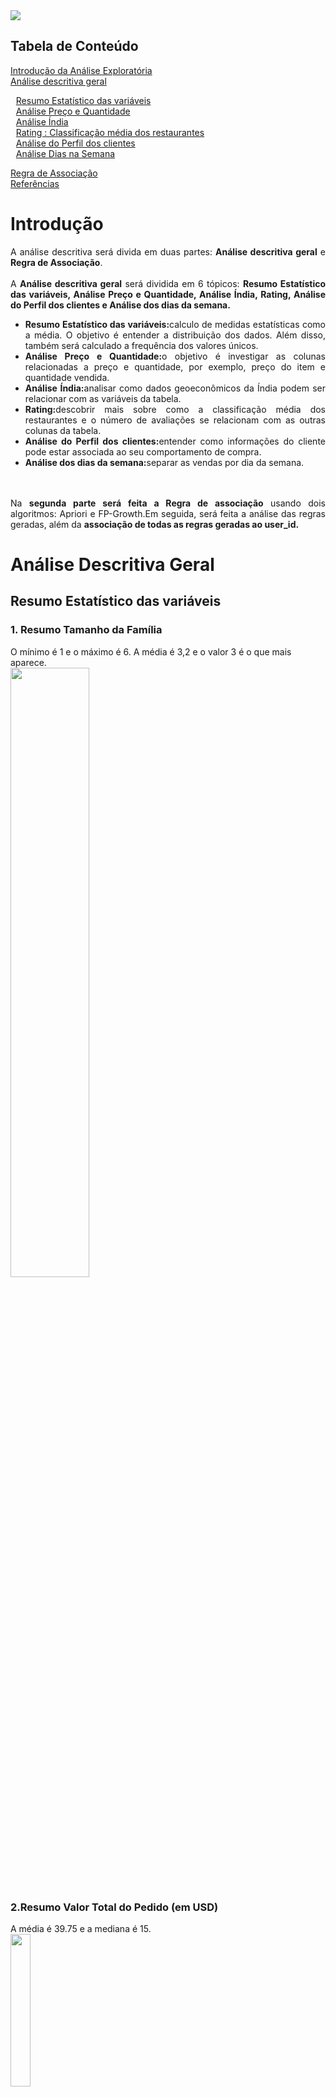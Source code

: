 <Img src="https://github.com/CatarinaAguiar3/Analise_Exploratoria_dos_dados_do_delivery_Zomato/blob/main/Imagens/Banner_para_README4.png" >

<div>
<h2>Tabela de Conteúdo</h2> 
  <a href="#">Introdução da Análise Exploratória</a> <br>
  <a  href="#análise-descritiva-geral">Análise descritiva geral<br>
  <ul style="list-style:none; margin-left: -15px;">
    <a  href="#resumo-estatístico-das-variáveis">Resumo Estatístico das variáveis</a><br>
    <a href="#análise-preço-e-quantidade">Análise Preço e Quantidade</a><br>
    <a href="#análise-índia">Análise Índia</a><br>
    <a href="#classificação-média-dos-restaurantes">Rating : Classificação média dos restaurantes</a><br>
    <a href="#análise-do-perfil-dos-clientes">Análise do Perfil dos clientes</a><br>
    <a href="#análise-dias-na-semana">Análise Dias na Semana</a><br>
  </ul>  
 <a href="#regra-de-associcao">Regra de Associação</a><br>
 <a href="#referências">Referências</a><br>


# Introdução
<div style="text-align: justify;">
A análise descritiva será divida em duas partes: <b>Análise descritiva geral</b> e <b>Regra de Associação</b>.
<br><br>
A <b>Análise descritiva geral</b> será dividida em 6 tópicos: <b>Resumo Estatístico das variáveis, Análise Preço e Quantidade, Análise Índia, Rating, Análise do Perfil dos clientes e Análise dos dias da semana.</b>
<ul>
<li><b>Resumo Estatístico das variáveis:</b>calculo de medidas estatísticas como a média. O objetivo é entender a distribuição dos dados. Além disso, também será calculado a frequência dos valores únicos.</li>
<li><b>Análise Preço e Quantidade:</b>o objetivo é investigar as colunas relacionadas a preço e quantidade, por exemplo, preço do item e quantidade vendida.</li>
<li><b>Análise Índia:</b>analisar como dados geoeconômicos da Índia podem ser relacionar com as variáveis da tabela.</li>
<li><b>Rating:</b>descobrir mais sobre como a classificação média dos restaurantes e o número de avaliações se relacionam com as outras colunas da tabela.</li>
<li><b>Análise do Perfil dos clientes:</b>entender como informações do cliente pode estar associada ao seu comportamento de compra.</li>
<li><b>Análise dos dias da semana:</b>separar as vendas por dia da semana.</li>
</ul>

<br><br>
Na <b> segunda parte será feita a Regra de associação</b> usando dois algoritmos: Apriori e FP-Growth.Em seguida, será feita a análise das regras geradas, além da <b>associação de todas as regras geradas ao user_id.</b>
</div>

# Análise Descritiva Geral
## Resumo Estatístico das variáveis

### **1. Resumo Tamanho da Família** 
O mínimo é 1 e o máximo é 6. A média é 3,2 e o valor 3 é o que mais aparece. 
<br>
<img src="https://github.com/CatarinaAguiar3/Analise_Exploratoria_dos_dados_do_delivery_Zomato/blob/main/Imagens/Analise_Descritiva_Geral/Q.1_Tabela.png" width="50%">
<br>

### **2.Resumo Valor Total do Pedido (em USD)** 
A média é 39.75 e a mediana é 15.
<br>
<img src="https://github.com/CatarinaAguiar3/Analise_Exploratoria_dos_dados_do_delivery_Zomato/blob/main/Imagens/Analise_Descritiva_Geral/Q.2_Tabela.png" width="25%">
<br>

### **3.Resumo Quantidade de itens encomendados**
A média é 5.36 e a mediana é 2. E, 45% das pessoas compram 1 item.
<br>
<img src="https://github.com/CatarinaAguiar3/Analise_Exploratoria_dos_dados_do_delivery_Zomato/blob/main/Imagens/Analise_Descritiva_Geral/Q.3_Tabela.png" width="25%">
<br>

### **4.Resumo de city**
Existem 58 valores para cidades. Porém 3 cidades estão separadas em bairros. Então o número de cidades em absoluto é um pouco menor, 44. 
<br>
<img src="https://github.com/CatarinaAguiar3/Analise_Exploratoria_dos_dados_do_delivery_Zomato/blob/main/Imagens/Analise_Descritiva_Geral/Q.4_Tabela.png" width="40%">
<br>

### **5.Resumo Classificação média do restaurante**
As avaliações vão de 0 à 5, sendo 0 a pontuação de restaurantes que não foram avaliados. Na limpeza dos dados foram retirados os restaurantes sem avaliação.
<br>
Após isso, o valor mínimo de avalição é 1.3 e o máximo é 5. A média é 3.8 e a mediana é 3.9.
<br> 
A proporção de notas está bem distribuída. Sendo 4 a nota com maior frequência.
<img src="https://github.com/CatarinaAguiar3/Analise_Exploratoria_dos_dados_do_delivery_Zomato/blob/main/Imagens/Analise_Descritiva_Geral/Q.5_Tabela.png" width="50%">
<br>

### **6.Resumo Custo médio por pessoa para uma refeição no restaurante**
A média é de 3.7 , a mediana é de 3.6 e o máximo é de 21.6. Estes valores são mais baixos que os preços de cada item. Além disso, 22% dos restaurantes tem o custo médio por pessoa de 2.4 Dóllares.
<br>
<img src="https://github.com/CatarinaAguiar3/Analise_Exploratoria_dos_dados_do_delivery_Zomato/blob/main/Imagens/Analise_Descritiva_Geral/Q.6_Tabela.png" width="50%">
<br>

### **7.Resumo Tipo de cozinha oferecida pelo restaurante** 
Existem 603 tipos de restaurante, porém alguns estão combinados. Se fosse retirado o nome depois da vírgula, quantidade de tipos de restaurante cairia para 70. 
<br>
<img src="https://github.com/CatarinaAguiar3/Analise_Exploratoria_dos_dados_do_delivery_Zomato/blob/main/Imagens/Analise_Descritiva_Geral/Q.7_Tabela.png" width="70%">
<br>

### **8.Resumo ocupação do usuário**
Existem apenas 4 tipos de ocupação estudante (52%), empregado (31%), autônomo (13%) e dona de casa (2%).
<br>
<img src="https://github.com/CatarinaAguiar3/Analise_Exploratoria_dos_dados_do_delivery_Zomato/blob/main/Imagens/Analise_Descritiva_Geral/Q.8_Tabela.png" width="40%">
<br>

### **9.Resumo Renda mensal do usuário**
A maior parte dos clientes não possuem renda (47%), provavelmente, são os mesmos clientes que estudam.
<br>
<img src="https://github.com/CatarinaAguiar3/Analise_Exploratoria_dos_dados_do_delivery_Zomato/blob/main/Imagens/Analise_Descritiva_Geral/Q.9_Tabela.png" width="40%">
<br>

### **10.Resumo Escolaridade do usuário** 
A maior parte dos clientes tem graduação (46 %) ou Pós graduação (43%).
<br>
<img src="https://github.com/CatarinaAguiar3/Analise_Exploratoria_dos_dados_do_delivery_Zomato/blob/main/Imagens/Analise_Descritiva_Geral/Q.10_Tabela.png " width="40%">
<br>

### **11.Resumo Idade**
Os clientes tem uma faixa etária de 18 e 33 anos. Sendo que na média, eles tem 24 anos. 
<br>
<img src="https://github.com/CatarinaAguiar3/Analise_Exploratoria_dos_dados_do_delivery_Zomato/blob/main/Imagens/Analise_Descritiva_Geral/Q.11_Tabela.png" width="20%">
<br>

## Análise Preço e Quantidade
Nesta secção será analisada as colunas:
<ul>
    <li><b>veg_ou_non_veg:</B> uma classificação binária de se o alimento é vegetariano ou não vegetariano</li>
    <li><b>price_usd:</b>preço do item em Dóllar </li>
    <li><b>cost_usd:</b>estimativa do custo médio por pessoa para uma refeição no restaurante, em Dóllar</li>
    <li><b>sales_amount_usd:</b>valor total do pedido, em Dóllar</li>
    <li><b>sales_qty:</b> quantidade de itens encomendados</li>
</ul>
Também será analisada o número de pedidos.Porém, não existe uma coluna com esta informação. Então, será considerado que cada linha é um pedido.

### **12.Qual a porcentagem de alimentos vegetarianos e não vegetarinos?**
66.47 % dos alimentos são vegetarianos e 33.53% são não vegetarianos
<br> <br>
<img src="https://github.com/CatarinaAguiar3/Analise_Exploratoria_dos_dados_do_delivery_Zomato/blob/main/Imagens/Analise_Descritiva_Geral/Q.12_Grafico.png" width="50%">
<br>

###  **13.Qual a Distribuição de preço de alimentos vegetarinos?**
A média de preço é de 2.3 Dólares
<br> 
<img src="https://github.com/CatarinaAguiar3/Analise_Exploratoria_dos_dados_do_delivery_Zomato/blob/main/Imagens/Analise_Descritiva_Geral/Q.13_Tabela.png" width="20%">
<br>

### **14.Qual a Distribuição de preço de alimentos NÃO vegetarinos?**
A média de preço é de 3.09 Dólares
<br> 
<img src="https://github.com/CatarinaAguiar3/Analise_Exploratoria_dos_dados_do_delivery_Zomato/blob/main/Imagens/Analise_Descritiva_Geral/Q.14_Tabela.png " width="20%">
<br>

### **15. Ranking das 10 categorias de restaurantes com maior nº de pedidos** 
<div align="justify">
As categorias de restaurante com mais pedidos são: North Indian, Indian, Chinese, South Indian, Pizzas, Biryani, Beverages, Bakery, Desserts e Fast Food.
<br><br>
É interessante notar que as categorias em 1ª, 2ª e 4ª lugar são de comidas típicas da Índia.
<br>
Em 3ª lugar tem a comida chinesa. Provavelmente, ela é tão popular devido a sua proximidade geográfica com a Índia. 
<br>
O 6 ª lugar é ocupado pela categoria Biryani. Este tipo de comida é típico da Índia e do Paquistão. É uma comida preparada no Ramadã e em outras celebrações.
<br>
As 5ª, 7ª, 8ª, 9ª e 10ª posições são ocupadas por comidas tipicamente ocidentais.
<br><br>
OBS: Ramadã é um feriado Islâmico em que os mulçumanos realizam um jejum que se estende do nascer ao pôr do Sol. À noite, eles realizam uma refeição e um dos pratos típicos é o Biryani.
</div>
<br><br>
<img src="https://github.com/CatarinaAguiar3/Analise_Exploratoria_dos_dados_do_delivery_Zomato/blob/main/Imagens/Analise_Descritiva_Geral/Q.15_Grafico.png" width="80%">
<br><br>

### **16. Ranking das 10 categorias de restaurante com os maiores preços** 
<div align="justify">
As categorias de restaurante com os maiores preços são: Japanese , Naga, Korean , Sushi e Chettinad.
<br><br>
A 1ª, 3ª e 4ª categorias mais caras são de comidas orientais.
<br>
Naga ocupa o 3º lugar como categoria mais cara. Esta cozinha é típica do Noroeste da Índia, sendo composta de arroz, carne e vegetais cozidos.
<br>
Em 4º lugar está Chettinad que é uma comida indiana do estado de Tamil Nadu (Sul da Índia). Ela é composta por uma variedade de pratos como frutos do mar como peixes, caranguejos, lagostas e camarões.
<br><br>
Algo que elas têm em comum é possuírem itens não vegetarianos. E, conforme visto no tópico Resumo Estatístico, alimentos não vegetarianos são mais caros. 
<br>
Além disso, com exceção de Naga, as outras cozinhas têm opções de frutos do mar. Talvez, essas categorias sejam caras pois a pesca na Índia seja difícil ou cara. 
</div>
<br><br>
<img src="https://github.com/CatarinaAguiar3/Analise_Exploratoria_dos_dados_do_delivery_Zomato/blob/main/Imagens/Analise_Descritiva_Geral/Q.16_Grafico.png" width="80%" >
<br><br>



####  **17. Qual o custo médio por pessoa nos restaurantes das 10 cidades com mais pedidos?**
<div align="justify">
No resultado final, as cidades de Bangalore e Ahmedabad estão separadas por distritos. Por exemplo, JP Nagar, Bangalore significa o distrito JP Nagar na cidade de Bangalore. A mesma lógica pode ser aplicada para os outros resultados.
<br><br>
A divisão por distritos nestas duas cidades talvez possa ser explicado pois elas são grandes centros econômicos da Índia. 
<br><br>
Os maiores custos ficam nas cidades do sul e sudoeste. Bangalore é a cidade com o maior custo médio, seguida por Ahmedabad.
<br><br> 
As cidades Allahabad, Amritsar e Aurangabad ocupam os 3º, 4º e 5º lugar respectivamente e tem custos médios muito parecidos. 
</div>
<br><br>
<img src="https://github.com/CatarinaAguiar3/Analise_Exploratoria_dos_dados_do_delivery_Zomato/blob/main/Imagens/Analise_Descritiva_Geral/Q.17_Grafico.png" width="80%" >
<br><br>

**Mapa**
<br>
O mapa a seguir foi feito no Power Bi
<br>
<center>
<img src="https://github.com/CatarinaAguiar3/Analise_Exploratoria_dos_dados_do_delivery_Zomato/blob/main/Imagens/Analise_Descritiva_Geral/Q.17_mapa_custo_medio_por_pessoa_nos_restaurantes_das_cidades_com_mais_n%C2%BA_pedidos.png" with="70%">
</center>

#### **18. Quais as cidades com os mais pedidos?**
<div align="justify">
No resultado final, as cidades de Bangalore e Ahmedabad estão separadas por distritos. Por exemplo, JP Nagar, Bangalore significa o distrito JP Nagar na cidade de Bangalore. A mesma lógica pode ser aplicada para os outros resultados.
<br>
A divisão por distritos nestas duas cidades talvez possa ser explicada pois elas são grandes centros econômicos da Índia.
<br><br>
Bangalore e Ahmedabad são as cidades com mais pedidos. Elas se localizam respectivamente, no sul e sudeste da Índia. 
<br>
As cidades Adityapur, Amritsar, Allahabad e Aurangabad ocupam os 3º, 4º, 5º e 6º lugar.
</div>
<br><br>
<img src="https://github.com/CatarinaAguiar3/Analise_Exploratoria_dos_dados_do_delivery_Zomato/blob/main/Imagens/Analise_Descritiva_Geral/Q.18_Grafico.png" width="80%" >
<br><br>
Foi feito no Power Bi um mapa das cidades com mais vendas
<center>
<br><br>
<img src="https://github.com/CatarinaAguiar3/Analise_Exploratoria_dos_dados_do_delivery_Zomato/blob/main/Imagens/Analise_Descritiva_Geral/Q.18_mapa_cidades_com_mais_n%C2%BA_pedidos.png" width="70%" >
<br><br>

</center>

#### **19. Ranking das 10 categorias de restaurante com menores preços (custo médio por refeição)** 
**OBS:** Os preços são calculados em Dóllar Americano
<br><br>
As categorias com o menor custo médio por refeição são Italian-American ,  Rajasthani , Juices e Café.
Rajasthani é uma culinária do noroeste da Índia.

#### **20. Quais as cidades com o custo médio de refeição por pessoa mais caro?** 
As cidades de Bangalore e Ahmedabad possuem o custo por refeição mais caro. Elas também são as cidades com os maiores números de pedidos.
<center>
<img src="../Imagens/Analise_Descritiva_Geral/Q.20/Q.20_card_cidades_custo_mais_caro.png" width="100%">
</center>

#### **21. Quais as cidades com o custo médio de refeição por pessoa mais barato?** 
As cidades do nordeste são as que tem o custo por refeição mais barato. Seguidas de algumas cidades ao sul.

O mapa a seguir foi feito no Power Bi
<br>
<center>
<img src= "../Imagens/Analise_Descritiva_Geral/Q.21/Q.21_mapa_cidades_com_custo_medio_de_refeicoes_por_pessoa_maiores_barato.png">
</center>

#### **22. Cidades com os maiores valores totais por pedido (sales_amount)**
Ahmedabad, Agra, Adoni, Abohar, Allahabad, Alligarh, Agartala e Alappuzha são as cidades que possuem maiores valores totais por pedido.
<br><br>
Ahmedabad está sudoeste e as outras cidades estão no norte da Índia, com exceção de Adoni que está no sul. <br>
As cidades Ahmedabad, Agra e Allahabad são grandes centros econômicos. Em Agra fica localizado o Taj Mahal.<br>
Já Adoni, Abohar, Alligarh e Agartala são centros regionais importantes em seus respectivos estados. <br>
E, Alappuzha é um importante centro turístico. A cidade é conhecida pelos seus canais e backwaters.
<br>
Fontes: <a href="https://pt.wikipedia.org/wiki/Economia_da_%C3%8Dndia">Wikipedia</a> e <a href="https://www.investindia.gov.in/pt-br/great-places-for-manufacturing-in-india">Investindia.gov.in</a>

O mapa a seguir foi feito no Power Bi
<br>
<center>
<img src="../Imagens/Analise_Descritiva_Geral/Q.22/Q.22_mapa_cidades_com_maiores_valores_totais_por_pedido_(sales_amount)1.png" width="100%">
</center>

####  **23. Tipos de restaurantes com os maiores valores totais por pedido (sales_amount)** 
Os tipos de restaurante com maior sales_amunt são: Mexican, Asian, Grill, Gujarati, Costal, French, Combo, Continental, Hyderabadi e Bengali.
<br><br>
Gujarati é uma comida do estado de Gujarat na Índia. Ela é principalmente vegetariana. E, tem como ingredientes uma variedade de grãos, lentilhas e vegetais.
<br><br>
A culinária Costal é típica da região costeira da Índia e usa como ingrediente frutos do mar frescos, ervas aromáticas e uma variedade de temperos.
<br><br>
Continental é um termo generalizado que se refere coletivamente à culinária da Europa e de outros países ocidentais. Nela, a carne é o prato principal. 
<br><br>
Hyderabadi é uma mistura da culinária Mughlai e do norte da Índia, com influência das especiarias e ervas da comida nativa Telugu. Esta comida leva temperos, carne, arroz; também faz uso de coco e tamarindo.
<br><br>
Bengali é um estilo culinário de Bengala, que compreende Bangladesh e os estados indianos de Bengala Ocidental e Tripura. Ela tem como ingredientes arroz, lentilhas, peixe, carne bovina e de cabra.   

#### **24. Cidades com maiores nº de pedidos: Valores totais por pedido (sales_amount) vs nº de pedidos**
A cidade de Ahmedabad apresent três resultados:
<ul>
<li>O distrito de Vastrapur tem um valor total por pedido alto e um número de pedidos mediano. Curiosamente, este distrito é pequeno, porém muito povoados.</li>
<li>Os distritos de Navrangpura tem um valor total por pedido e um número de pedidos baixos. Ele também é um distrito pequeno e muito povoado.</li> 
<li>O distrito Gandhinagar têm um valor total de pedidos mediano e um número de pedidos baixo. Ele é um distrito grande. Porém, é pouco povoado.</li> 
</ul>

A cidade de Bangalore também apresenta dois resultados contrastantes:
<ul>
<li>O distrito de JP Nagar tem números de pedidos mediano e valor total de pedido baixo. Ele tem um tamanho moderado. Entretanto, é muito povoado.</li>
<li>Os distritos de Koramangala e HSR, tem um alto número de pedidos, porém com baixo valor total. Eles são distritos pequenos, porém muito povoados.</li>
</ul> 

<img src="../Imagens/Analise_Descritiva_Geral/Q.24/Q.24_card_city3.png" width="95%">
Fonte:<a href="https://geoiq.io/places/Koramangala/6P0l0H8Jya">geoIQ</a>

### Análise Índia
O objetivo desta parte é analisar algumas informações geoecônomicas da Índia e relacioná-las com as variáveis desta base de dados.

Segundo o site [StatisticsTimes.com (2021)](https://statisticstimes.com/demographics/country/india-cities-population.php), as 10 cidades mais populosas da Índia são: <br>
**1º Délhi (Delhi)** <br>
**2º Mumbai (Bombaim)** <br>
**3º Calcutá (Calcutá)** <br>
**4º Bangalore**<br>
**5º Chennai (Madras)** <br>
**6º Hyderabad** <br>
**7º Ahmedabad** <br>
**8º Carta** <br>
**9º Puna (Pune)** <br>
**10º Jaipur**

De acordo com o site [Statista (2022)](https://www.statista.com/statistics/1400141/india-gdp-of-major-cities/#:~:text=GDP%20share%20of%20cities%20in%20India%202022&text=In%20the%20year%202022%2C%20Mumbai,six%20megacities%20topped%20the%20list.), as cidades que mais contribuem para o PIB da Índia em 2022 são:<br>
**1º Mumbai:** 310 Bilhões de Dóllares americanos<br>
**2º Delhi:** 293.6 Bilhões de Dóllares americanos<br>
**3º Kolkata:** 150 Bilhões de Dóllares americanos <br>
**4º Bangalore:** 110 Bilhões de Dóllares americanos <br>
**5º Chennai:** 78.6 Bilhões de Dóllares americanos <br>
**6º Hyderabad:** 75 Bilhões de Dóllares americanos <br>
**7º Pune:** 69 Bilhões de Dóllares americanos <br>
**8º Ahmedabad:** 68 Bilhões de Dóllares americanos <br>
**9º Surat:** 59.8 Bilhões de Dóllares americanos <br>
**10º Vishakhapatnam:** 48.5 Bilhões de Dóllares americanos <br>

<mark><b>Apenas as cidades de Bangalore e Ahmedabad estão nas listas acima e também na base de dados.</b></mark>
<br><br>
<mark><b>Não foi encontrado o PIB per capita das cidades da base de dados.Entretanto, foi encontrado o número de residentes em favela.Este valor será utilizado como uma espécie de proxy.</b></mark>
<br><br>
Por isso, será analisada a **população**, **religião** e o **número de moradoes em favelas** de cada cidade da base de dados.E para descobrir estas informações foi criada no Excel uma tabela com dados retirados do site [Census 2011 Índia (2011)](https://www.census2011.co.in/). 
 
A hipótese usada na coluna **número de moradores** em favelas é a seguinte:
<ul>
Supõe-se que pessoas que moram em favela tenham um poder aquisitivo mais baixo. Por isso, terão menos dinheiro para comer fora e comprar lanche aplicativos como Zomato. <br>
Então, espera-se que haja alguma associação entre a porcentagem de moradores em favela e um baixo número de pedidos e preços.<br>
Vale ressaltar que o objetivo é verificar se existe associação entre as variáveis, mesmo que não seja possível identificar uma causalidade.   

</ul>
Para verificar se esta lógica está correta, será testada a correlação da porcentagem de moradores em favela com as variáveis relacionadas a preço e quantidade (nº de pedidos).

####  **25. Relação entre o preço por item e porcentagem de residentes que moram em favela** 
Em ambas as correlações, o p-valor foi baixo. Portanto a associação entre as variáveis é significativa. Já os coeficientes foram positivos e baixos.
<br><br>
Isso indica que existe associação entre o preço por item e a porcentagem de residentes que moram em favelas. Esta associação é positiva e fraca.
<br><br>
Portanto, cidades com altos preços por item, também possuem alto número de favelas. Este resultado pode indicar que as cidades indianas tem grande desigualdade econômica e também explica o porque de 45% das pessoas desta base de dados comprarem apenas 1 item (visto na pergunta 3)

#### **26. Relação entre custo médio da refeição e porcentagem de residentes que moram em favela** 
Em ambas as correlações, o p-valor foi muito baixo e a correlação fraca. A Correlação de Pearson resultou em um valor positivo, enquanto a Correlação de Spearman foi negativa.
<br>
Portanto, há envidência <mark>**de uma relação entre o custo médio por refeição por cidade e a porcentagem de moradores de favela por cidade. Porém, a forma desta relação não é clara.**</mark>

#### **27. Relação entre a porcentagem de residentes que moram em favela e a média do valor total de pedidos (sales_amount_usd)** 
O p-valor das duas correlações foi significativo.
E, ambos os coeficientes indicam que há uma relação negativa entre valor total do pedido e nº de moradores de favela, de modo que quando uma variável aumenta.
<br><br>
De modo geral, pode-se dizer que <mark>**há associação negativa entre o valor total do pedido e nº de moradores de favela.**</mark>. De modo que quando uma variável aumenta, a outra diminui.De modo que quando uma variável aumenta, a outra diminui. <br><br>
Este resultado faz sentido, pois um grande número de moradores em favela pode ser um indicativo de pobreza, logo, as pessoas não tem muito dinheiro disponível para gastar com lanche.

####  **28. Quais as 15 cidades com os maiores pedidos por habitante?** 
Para responder esta pergunta será feita a contagem do número de pedidos por cidade. Em seguida, será carregada a tabela com a população por cidade. E depois , será feita a união das duas tabelas. 
<br><br>
Então, será feito o cálculo a seguir:
<br><br>
<center>
<img src="../Imagens/Analise_Descritiva_Geral/Q.28/Q.28_numero_de_pedidos_por_habitante1.png" width="80%">
</center>
<br><br>
As cidades com os maiores pedidos por habitante são: Balrampur, Agartala, Adityapur, Bagdogra, Baddi e Bahadurgarh.
<br>
Estas cidades tem algo em comum: são de tamanho médio e com rápido crescimento econômico. 
<ul>
    <li>Balrampur é um centro industrial e comercial. Ela abriga a Chini Mills, uma das maiores usinas de açúcar da Índia e tem cerca de 200.000 habitantes.</li>
    <li>Agartala abriga várias universidades e instituições de pesquisa. Ela possui cerca de 500.000 habitantes.</li>
    <li>Adityapur possui várias empresas de grande porte, incluindo a Tata Steel. E, sua população é de cerca de 200.000 habitantes.</li>
    <li>Em Bagdogra há um importante aeroporto internacional. A cidade possui cerca de 100.000 habitantes.</li>
    <li>Baddi abriga várias empresas farmacêuticas e de manufatura. Sua população é de cerca de 50.000 habitantes.</li>
    <li>A cidade Bahadurgarh tem várias empresas de grande porte, como a Suzuki. Sua população é de 200.000 habitantes.</li>
</ul>

####  **29. Qual a correlação entre o número de pedidos por cidade e o tamanho da população?**
Existe uma correlação positiva e <b>forte</b> entre tamanho da população e número de pedidos. Além disso, o p-valor é  muito pequeno, logo, está associação linear é estatisticamente significativa.
<br><br>
Em geral,  <mark>**há uma associação entre número de pedidos e tamanho da população.**</mark>  

#### **30. Distribuição da Religião Predonominante nas cidades da base de dados. E o tipo de comida com mais pedidos em cada cidade.** 
O mapa a seguir foi feito no Power Bi usando Tabela <code>nome_city5</code> criada no início da secção <code> Análise Índia</code>
<br>
É possível observar no mapa que a religião Predominante é o Hinduísmo, seguido do Islamismo. Isso é importante, pois <mark>**a religião pode influenciar os hábitos alimentares, por exemplo, com restrição a algum alimento.**</mark>
<br><br>
Além disso, <mark>**cada religião tem suas datas festivas que podem influenciar as vendas neste período.**</mark>
<br>
<img src="../Imagens/Analise_Descritiva_Geral/Q.30/Q.30_mapa_distrib_religiao_por_cidade2.png" width="100%">

####  **31. Qual a Relação entre Religião Predominante e Tipo de cozinha com maior número de pedidos?** 
**Processo:**
<br>
OBS: A religião predominante está por cidade. 
<br>
Nesta base de dados, as cidades cuja religião predominante é:
<ul>
<li><b>Hinduísmo</b> compram mais <b>North indian</b>, <b>Indian</b>, <b>Chinese</b> e <b>South indian</b></li>
<li><b>1.Hinduismos_2.Islamismos:</b>Quando a religião com mais fiéis é Hinduísmo e a segunda é Islamismo, as pessoas compram mais comida <b>North indian</b>, <b>Chinese</b>, <b>Indian</b> e <b>Pizzas</b> .</li>
<li><b>1.Islamismo_2.Hinduísmo: </b> Quando a religião com mais fiéis é Islamismo e a segunda é Hinduísmo, as pessoas compram mais comida <b>North indian</b>, <b>Pizzas</b>,<b> Chinese</b>, <b>Italian</b></li>
<li><b>Hinduísmo</b> e <b> Cristianismo</b> compram mais comida <b>South indian</b>, <b>Kerala</b>, <b>North indian </b> e <b>Continental</b>.</li>

<li><b>Hinduísmo</b> e <b>Sikhismo</b> compram mais comida <b>North indian</b>, <b>Pizzas</b>,<b>American</b> e <b>Fast Food</b>.</li>
</ul>

Pode-se concluir que a religião predominante de uma cidade influência nos gostos culinários dos clientes daquela localização. 
#### **Painel**

### **Classificação média dos restaurantes**
#### **32. Existe alguma correlação entre a classificação média do restaurante e o número de avaliações?** 
A correlação de Pearson foi de 0.14 e o p-valor foi muito baixo. Indicando que há uma associação linear entre as duas variáveis, porém esta associação é fraca.
<br><br>
Já a correlação de Pearson foi de 0.21 e o p-valor também foi muito baixo. O indicando que há uma associação positiva e moderada entre as variáveis.
<br><br>
Pode-se concluir que <b>há associação entre as variáveis</b>. De modo que,  quando a classificação média do restaurante, o número de avaliações também aumenta. Entretanto, esta associação não implica em causalidade, é possível que outros fatores influenciem esta relação.

#### **33. Existe correlação entre a classificação do restaurante e o custo médio por pessoa?** 
Em ambas as correlações o resultado foi positivo e o p-valor foi muito baixo. Indicando que existe associação entre associação entre as variáveis. De modo, que um aumento da classificação do restaurante está associado a um aumento no custo médio. 

#### **34. Qual a correlação entre o preço médio da refeição e a classificação do restaurante?** 
As correlações deram um valor positivo e baixo. E, os p-valor foram significativos. Portanto, existe uma associação positiva (mas fraca) entre o preço médio da refeição e a classificação do restaurante.

####  **35. Quais os tipos de restaurantes com a pontuação mais alta?**
As comidas Paan , Ice Cream, Waffle e Coastal possuem  as pontuações mais altas.

####  **36. Qual a classificação média das 10 categorias de restaurantes com preço médio mais alto?** 
Foi analisado os 10 tipos de restaurantes com maiores os preços mais altos. A partir daí, foi encontrado a classificação média deles.
<br><br> 
Não há uma relação clara entre as duas variáveis. Por exemplo, Japonese é o tipo de restaurante com o maior preço e também possui uma classificação alta. Entretanto, Middle Eastern tem um dos preços mais baixos e também possui uma classificação alta.
<br><br>
<mark>**Pode-se afirmar que os tipos de restaurantes com maiores preços têm boas classificações (acima de 3.8)**</mark> 

<img src="../Imagens/Analise_Descritiva_Geral/Q.36/Q.36_tabela_preco_e_classificacao1.png" width="80%">
